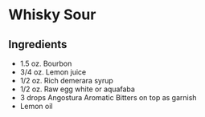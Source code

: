 # Whisky Sour

## Ingredients

- 1.5 oz. Bourbon
- 3/4 oz. Lemon juice
- 1/2 oz. Rich demerara syrup
- 1/2 oz. Raw egg white or aquafaba
- 3 drops Angostura Aromatic Bitters on top as garnish
- Lemon oil
